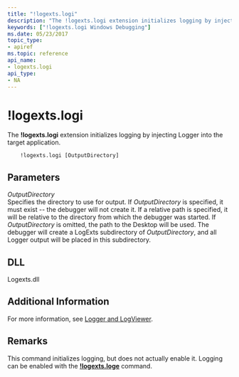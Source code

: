 ```yaml
---
title: "!logexts.logi"
description: "The !logexts.logi extension initializes logging by injecting Logger into the target application."
keywords: ["!logexts.logi Windows Debugging"]
ms.date: 05/23/2017
topic_type:
- apiref
ms.topic: reference
api_name:
- logexts.logi
api_type:
- NA
---
```


# !logexts.logi


The **!logexts.logi** extension initializes logging by injecting Logger into the target application.

```dbgcmd
    !logexts.logi [OutputDirectory] 
```

## Parameters

<span id="_______OutputDirectory______"></span><span id="_______outputdirectory______"></span><span id="_______OUTPUTDIRECTORY______"></span> *OutputDirectory*   
Specifies the directory to use for output. If *OutputDirectory* is specified, it must exist -- the debugger will not create it. If a relative path is specified, it will be relative to the directory from which the debugger was started. If *OutputDirectory* is omitted, the path to the Desktop will be used. The debugger will create a LogExts subdirectory of *OutputDirectory*, and all Logger output will be placed in this subdirectory.

## DLL

Logexts.dll

 

## Additional Information

For more information, see [Logger and LogViewer](../debugger/logger-and-logviewer.md).

## Remarks

This command initializes logging, but does not actually enable it. Logging can be enabled with the [**!logexts.loge**](-logexts-loge.md) command.

